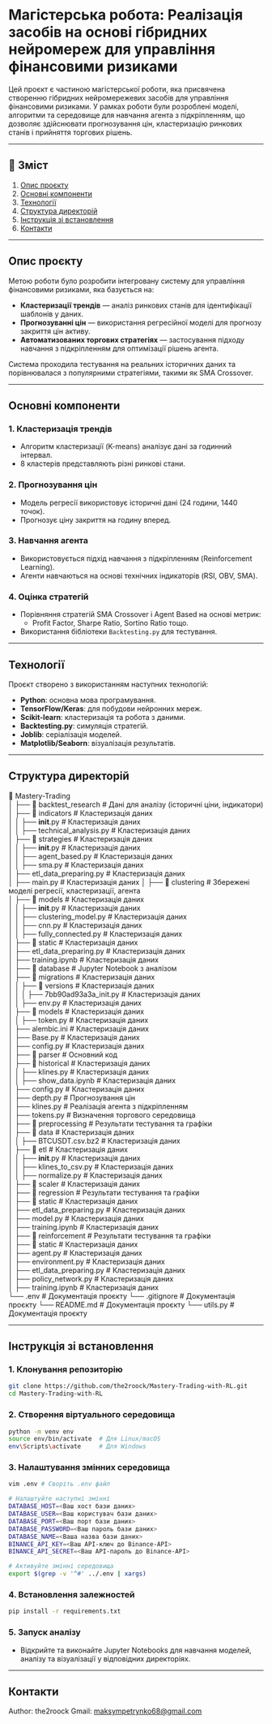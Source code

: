 # Магістерська робота: Реалізація засобів на основі гібридних нейромереж для управління фінансовими ризиками

Цей проєкт є частиною магістерської роботи, яка присвячена створенню гібридних нейромережевих засобів для управління фінансовими ризиками. У рамках роботи були розроблені моделі, алгоритми та середовище для навчання агента з підкріпленням, що дозволяє здійснювати прогнозування цін, кластеризацію ринкових станів і прийняття торгових рішень.

---

## 📑 Зміст
1. [Опис проєкту](#опис-проєкту)
2. [Основні компоненти](#основні-компоненти)
3. [Технології](#технології)
4. [Структура директорій](#структура-директорій)
5. [Інструкція зі встановлення](#інструкція-зі-встановлення)
6. [Контакти](#контакти)

---

## Опис проєкту

Метою роботи було розробити інтегровану систему для управління фінансовими ризиками, яка базується на:
- **Кластеризації трендів** — аналіз ринкових станів для ідентифікації шаблонів у даних.
- **Прогнозуванні цін** — використання регресійної моделі для прогнозу закриття цін активу.
- **Автоматизованих торгових стратегіях** — застосування підходу навчання з підкріпленням для оптимізації рішень агента.

Система проходила тестування на реальних історичних даних та порівнювалася з популярними стратегіями, такими як SMA Crossover.

---

## Основні компоненти

### 1. **Кластеризація трендів**
- Алгоритм кластеризації (K-means) аналізує дані за годинний інтервал.
- 8 кластерів представляють різні ринкові стани.

### 2. **Прогнозування цін**
- Модель регресії використовує історичні дані (24 години, 1440 точок).
- Прогнозує ціну закриття на годину вперед.

### 3. **Навчання агента**
- Використовується підхід навчання з підкріпленням (Reinforcement Learning).
- Агенти навчаються на основі технічних індикаторів (RSI, OBV, SMA).

### 4. **Оцінка стратегій**
- Порівняння стратегій SMA Crossover і Agent Based на основі метрик:
  - Profit Factor, Sharpe Ratio, Sortino Ratio тощо.
- Використання бібліотеки `Backtesting.py` для тестування.

---

## Технології

Проєкт створено з використанням наступних технологій:
- **Python**: основна мова програмування.
- **TensorFlow/Keras**: для побудови нейронних мереж.
- **Scikit-learn**: кластеризація та робота з даними.
- **Backtesting.py**: симуляція стратегій.
- **Joblib**: серіалізація моделей.
- **Matplotlib/Seaborn**: візуалізація результатів.

---

## Структура директорій

📂 Mastery-Trading  
│
├── 📂 backtest_research                # Дані для аналізу (історичні ціни, індикатори)  
│   ├── 📂 indicators                   # Кластеризація даних  
│   │   ├── __init__.py                 # Кластеризація даних  
│   │   ├── technical_analysis.py       # Кластеризація даних  
│   ├── 📂 strategies                   # Кластеризація даних  
│   │   ├── __init__.py                 # Кластеризація даних  
│   │   ├── agent_based.py              # Кластеризація даних  
│   │   ├── sma.py                      # Кластеризація даних  
│   ├── etl_data_preparing.py           # Кластеризація даних  
│   ├── main.py                         # Кластеризація даних 
│
├── 📂 clustering                       # Збережені моделі регресії, кластеризації, агента  
│   ├── 📂 models                       # Кластеризація даних  
│   │   ├── __init__.py                 # Кластеризація даних  
│   │   ├── clustering_model.py         # Кластеризація даних  
│   │   ├── cnn.py                      # Кластеризація даних  
│   │   ├── fully_connected.py          # Кластеризація даних  
│   ├── 📂 static                       # Кластеризація даних  
│   ├── etl_data_preparing.py           # Кластеризація даних  
│   ├── training.ipynb                  # Кластеризація даних  
│
├── 📂 database                         # Jupyter Notebook з аналізом  
│   ├── 📂 migrations                   # Кластеризація даних  
│   │   ├── 📂 versions                 # Кластеризація даних  
│   │   │   ├── 7bb90ad93a3a_init.py    # Кластеризація даних  
│   │   ├── env.py                      # Кластеризація даних  
│   ├── 📂 models                       # Кластеризація даних  
│   │   ├── token.py                    # Кластеризація даних  
│   ├── alembic.ini                     # Кластеризація даних  
│   ├── Base.py                         # Кластеризація даних  
│   ├── config.py                       # Кластеризація даних  
│
├── 📂 parser                           # Основний код  
│   ├── 📂 historical                   # Кластеризація даних  
│   │   ├── klines.py                   # Кластеризація даних  
│   │   ├── show_data.ipynb             # Кластеризація даних  
│   ├── config.py                       # Кластеризація даних  
│   ├── depth.py                        # Прогнозування цін  
│   ├── klines.py                       # Реалізація агента з підкріпленням  
│   ├── tokens.py                       # Визначення торгового середовища  
│
├── 📂 preprocessing                    # Результати тестування та графіки  
│   ├── 📂 data                         # Кластеризація даних  
│   │   ├── BTCUSDT.csv.bz2             # Кластеризація даних  
│   ├── 📂 etl                          # Кластеризація даних  
│   │   ├── __init__.py                 # Кластеризація даних  
│   │   ├── klines_to_csv.py            # Кластеризація даних  
│   │   ├── normalize.py                # Кластеризація даних  
│   ├── 📂 scaler                       # Кластеризація даних  
│
├── 📂 regression                       # Результати тестування та графіки  
│   ├── 📂 static                       # Кластеризація даних  
│   ├── etl_data_preparing.py           # Кластеризація даних  
│   ├── model.py                        # Кластеризація даних  
│   ├── training.ipynb                  # Кластеризація даних  
│
├── 📂 reinforcement                    # Результати тестування та графіки  
│   ├── 📂 static                       # Кластеризація даних  
│   ├── agent.py                        # Кластеризація даних  
│   ├── environment.py                  # Кластеризація даних  
│   ├── etl_data_preparing.py           # Кластеризація даних  
│   ├── policy_network.py               # Кластеризація даних  
│   ├── training.ipynb                  # Кластеризація даних  
└── .env                                # Документація проєкту 
└── .gitignore                          # Документація проєкту 
└── README.md                           # Документація проєкту 
└── utils.py                            # Документація проєкту 

---

## Інструкція зі встановлення

### 1. Клонування репозиторію
```bash
git clone https://github.com/the2roock/Mastery-Trading-with-RL.git
cd Mastery-Trading-with-RL
```
### 2. Створення віртуального середовища
```bash
python -m venv env
source env/bin/activate  # Для Linux/macOS
env\Scripts\activate     # Для Windows
```
### 3. Налаштування змінних середовища
```bash
vim .env # Своріть .env файл

# Налаштуйте наступні змінні
DATABASE_HOST=<Ваш хост бази даних>
DATABASE_USER=<Ваш користувач бази даних>
DATABASE_PORT=<Ваш порт бази даних>
DATABASE_PASSWORD=<Ваш пароль бази даних>
DATABASE_NAME=<Ваша назва бази даних>
BINANCE_API_KEY=<Ваш АРІ-ключ до Binance-API>
BINANCE_API_SECRET=<Ваш АРІ-пароль до Binance-API>

# Активуйте змінні середовища
export $(grep -v '^#' ../.env | xargs)
```
### 4. Встановлення залежностей
```bash
pip install -r requirements.txt
```
### 5. Запуск аналізу
* Відкрийте та виконайте Jupyter Notebooks для навчання моделей, аналізу та візуалізації у відповідних директоріях.
---

## Контакти
Author: the2roock
Gmail: maksympetrynko68@gmail.com
